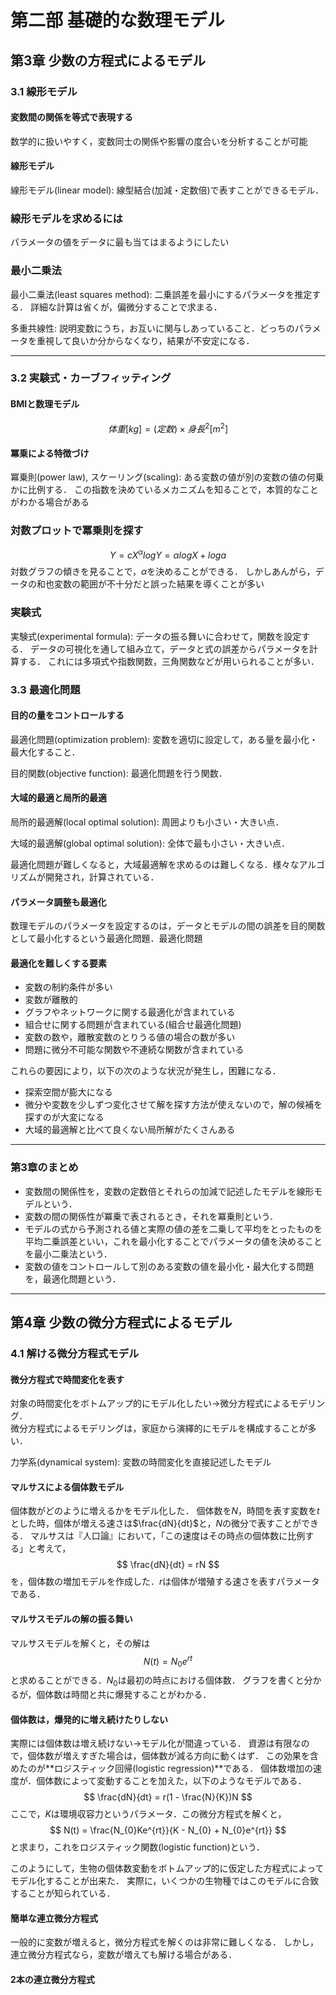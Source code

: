 # 第二部 基礎的な数理モデル
## 第3章 少数の方程式によるモデル
### 3.1 線形モデル

#### 変数間の関係を等式で表現する
数学的に扱いやすく，変数同士の関係や影響の度合いを分析することが可能

#### 線形モデル
線形モデル(linear model): 線型結合(加減・定数倍)で表すことができるモデル．

### 線形モデルを求めるには
パラメータの値をデータに最も当てはまるようにしたい

### 最小二乗法
最小二乗法(least squares method): 二乗誤差を最小にするパラメータを推定する．
詳細な計算は省くが，偏微分することで求まる．

多重共線性: 説明変数にうち，お互いに関与しあっていること．どっちのパラメータを重視して良いか分からなくなり，結果が不安定になる．


---
### 3.2 実験式・カーブフィッティング
#### BMIと数理モデル
$$
    体重[kg] = (定数) \times 身長^2 [m^2]
$$

#### 冪乗による特徴づけ
冪乗則(power law), スケーリング(scaling): ある変数の値が別の変数の値の何乗かに比例する．
この指数を決めているメカニズムを知ることで，本質的なことがわかる場合がある

### 対数プロットで冪乗則を探す
$$
    Y = cX^\alpha
    log{Y} = \alpha log{X} + log{a}
$$
対数グラフの傾きを見ることで，$\alpha$を決めることができる．
しかしあんがら，データの和也変数の範囲が不十分だと誤った結果を導くことが多い

### 実験式
実験式(experimental formula): データの振る舞いに合わせて，関数を設定する．
データの可視化を通して組み立て，データと式の誤差からパラメータを計算する．
これには多項式や指数関数，三角関数などが用いられることが多い．


### 3.3 最適化問題
#### 目的の量をコントロールする
最適化問題(optimization problem): 変数を適切に設定して，ある量を最小化・最大化すること．

目的関数(objective function): 最適化問題を行う関数．

#### 大域的最適と局所的最適
局所的最適解(local optimal solution): 周囲よりも小さい・大きい点．

大域的最適解(global optimal solution): 全体で最も小さい・大きい点．

最適化問題が難しくなると，大域最適解を求めるのは難しくなる．様々なアルゴリズムが開発され，計算されている．

#### パラメータ調整も最適化
数理モデルのパラメータを設定するのは，データとモデルの間の誤差を目的関数として最小化するという最適化問題．最適化問題

#### 最適化を難しくする要素
- 変数の制約条件が多い
- 変数が離散的
- グラフやネットワークに関する最適化が含まれている
- 組合せに関する問題が含まれている(組合せ最適化問題)
- 変数の数や，離散変数のとりうる値の場合の数が多い
- 問題に微分不可能な関数や不連続な関数が含まれている

これらの要因により，以下の次のような状況が発生し，困難になる．

- 探索空間が膨大になる
- 微分や変数を少しずつ変化させて解を探す方法が使えないので，解の候補を探すのが大変になる
- 大域的最適解と比べて良くない局所解がたくさんある

---
### 第3章のまとめ
- 変数間の関係性を，変数の定数倍とそれらの加減で記述したモデルを線形モデルという．
- 変数の間の関係性が冪乗で表されるとき，それを冪乗則という．
- モデルの式から予測される値と実際の値の差を二乗して平均をとったものを平均二乗誤差といい，これを最小化することでパラメータの値を決めることを最小二乗法という．
- 変数の値をコントロールして別のある変数の値を最小化・最大化する問題を，最適化問題という．


---
## 第4章 少数の微分方程式によるモデル
### 4.1 解ける微分方程式モデル
#### 微分方程式で時間変化を表す
対象の時間変化をボトムアップ的にモデル化したい→微分方程式によるモデリング．  
微分方程式によるモデリングは，家庭から演繹的にモデルを構成することが多い．

力学系(dynamical system): 変数の時間変化を直接記述したモデル

#### マルサスによる個体数モデル
個体数がどのように増えるかをモデル化した．
個体数を$N$，時間を表す変数を$t$とした時，個体が増える速さは$\frac{dN}{dt}$と，$N$の微分で表すことができる．
マルサスは『人口論』において，「この速度はその時点の個体数に比例する」と考えて，
$$
    \frac{dN}{dt} = rN
$$
を，個体数の増加モデルを作成した．$r$は個体が増殖する速さを表すパラメータである．

#### マルサスモデルの解の振る舞い
マルサスモデルを解くと，その解は
$$
    N(t) = N_{0} e^{rt}
$$
と求めることができる．$N_{0}$は最初の時点における個体数．
グラフを書くと分かるが，個体数は時間と共に爆発することがわかる．

#### 個体数は，爆発的に増え続けたりしない
実際には個体数は増え続けない→モデル化が間違っている．
資源は有限なので，個体数が増えすぎた場合は，個体数が減る方向に動くはず．
この効果を含めたのが**ロジスティック回帰(logistic regression)**である．
個体数増加の速度が．個体数によって変動することを加えた，以下のようなモデルである．
$$
    \frac{dN}{dt} = r(1 - \frac{N}{K})N
$$
ここで，$K$は環境収容力というパラメータ．この微分方程式を解くと，
$$
    N(t) = \frac{N_{0}Ke^{rt}}{K - N_{0} + N_{0}e^{rt}}
$$
と求まり，これをロジスティック関数(logistic function)という．

このようにして，生物の個体数変動をボトムアップ的に仮定した方程式によってモデル化することが出来た．
実際に，いくつかの生物種ではこのモデルに合致することが知られている．

#### 簡単な連立微分方程式
一般的に変数が増えると，微分方程式を解くのは非常に難しくなる．
しかし，連立微分方程式なら，変数が増えても解ける場合がある．


#### 2本の連立微分方程式































